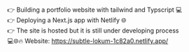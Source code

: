 👉 Building a portfolio website with tailwind and Typscript 💻 <br />
👉 Deploying a Next.js app with Netlify 🌐 <br />
👉 The site is hosted but it is still under developing process <br />
💻🌐🔥 Website: https://subtle-lokum-1c82a0.netlify.app/
<br />
